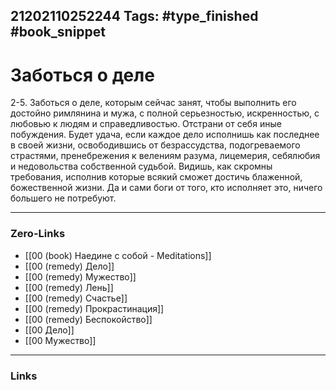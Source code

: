 21202110252244
Tags: #type_finished #book_snippet 
---
# Заботься о деле

 2-5. Заботься о деле, которым сейчас занят, чтобы выполнить его достойно римлянина и мужа, с полной серьезностью, искренностью, с любовью к людям и справедливостью. Отстрани от себя иные побуждения. Будет удача, если каждое дело исполнишь как последнее в своей жизни, освободившись от безрассудства, подогреваемого страстями, пренебрежения к велениям разума, лицемерия, себялюбия и недовольства собственной судьбой. Видишь, как скромны требования, исполнив которые всякий сможет достичь блаженной, божественной жизни. Да и сами боги от того, кто исполняет это, ничего большего не потребуют. 

---
### Zero-Links
 - [[00 (book) Наедине с собой - Meditations]]
 - [[00 (remedy) Дело]]
 - [[00 (remedy) Мужество]]
 - [[00 (remedy) Лень]]
 - [[00 (remedy) Счастье]]
 - [[00 (remedy) Прокрастинация]] 
 - [[00 (remedy) Беспокойство]]
 - [[00 Дело]]
 - [[00 Мужество]]
 
---
### Links
